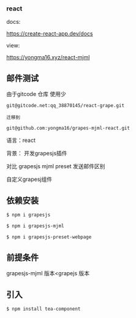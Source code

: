 ### react
docs:

https://create-react-app.dev/docs

view:

https://yongma16.xyz/react-mjml

## 邮件测试
由于gitcode 仓库 使用少
```
git@gitcode.net:qq_38870145/react-grape.git

迁移到

git@github.com:yongma16/grapes-mjml-react.git
```



语言：react

背景： 开发grapesjs插件

对比 grapesjs mjml preset 发送邮件区别

自定义grapesj组件

## 依赖安装

```bash
$ npm i grapesjs
```

```bash
$ npm i grapesjs-mjml
```

```bash
$ npm i grapesjs-preset-webpage
```

## 前提条件

grapesjs-mjml 版本<grapejs 版本

## 引入
```bash
$ npm install tea-component
```
